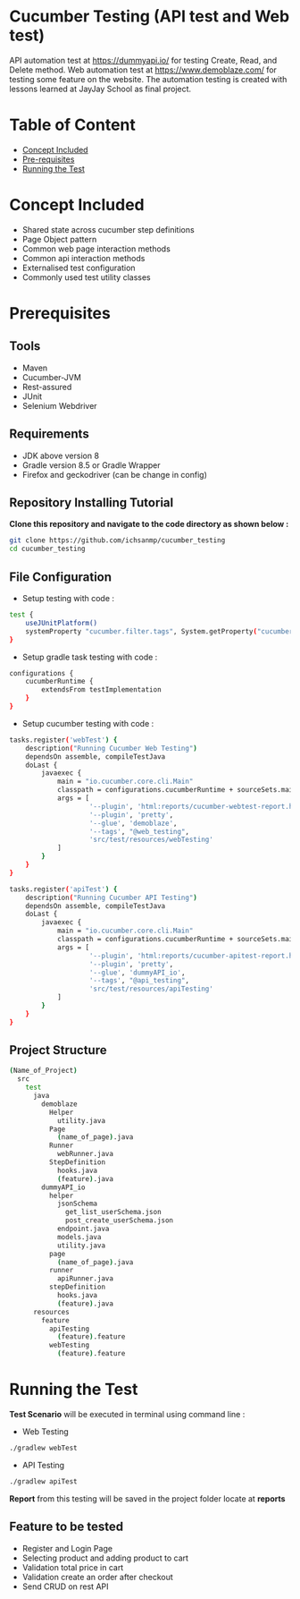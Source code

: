 # Cucumber Testing (API test and Web test)

API automation test at https://dummyapi.io/ for testing Create, Read, and Delete method. 
Web automation test at https://www.demoblaze.com/ for testing some feature on the website.
The automation testing is created with lessons learned at JayJay School as final project.

# Table of Content
* [Concept Included](#concept-included)
* [Pre-requisites](#prerequisites)
* [Running the Test](#running-the-test)

# Concept Included

- Shared state across cucumber step definitions
- Page Object pattern
- Common web page interaction methods
- Common api interaction methods
- Externalised test configuration
- Commonly used test utility classes

# Prerequisites

## Tools

- Maven
- Cucumber-JVM
- Rest-assured
- JUnit
- Selenium Webdriver

## Requirements

- JDK above version 8
- Gradle version 8.5 or Gradle Wrapper
- Firefox and geckodriver (can be change in config)

## Repository Installing Tutorial

**Clone this repository and navigate to the code directory as shown below :**

```bash
git clone https://github.com/ichsanmp/cucumber_testing
cd cucumber_testing
```

## File Configuration

- Setup testing with code :

```bash
test {
    useJUnitPlatform()
    systemProperty "cucumber.filter.tags", System.getProperty("cucumber.filter.tags")
}
```

- Setup gradle task testing with code :

```bash
configurations {
    cucumberRuntime {
        extendsFrom testImplementation
    }
}
```

- Setup cucumber testing with code :

```bash
tasks.register('webTest') {
    description("Running Cucumber Web Testing")
    dependsOn assemble, compileTestJava
    doLast {
        javaexec {
            main = "io.cucumber.core.cli.Main"
            classpath = configurations.cucumberRuntime + sourceSets.main.output + sourceSets.test.output
            args = [
                    '--plugin', 'html:reports/cucumber-webtest-report.html',
                    '--plugin', 'pretty',
                    '--glue', 'demoblaze',
                    '--tags', "@web_testing",
                    'src/test/resources/webTesting'
            ]
        }
    }
}

tasks.register('apiTest') {
    description("Running Cucumber API Testing")
    dependsOn assemble, compileTestJava
    doLast {
        javaexec {
            main = "io.cucumber.core.cli.Main"
            classpath = configurations.cucumberRuntime + sourceSets.main.output + sourceSets.test.output
            args = [
                    '--plugin', 'html:reports/cucumber-apitest-report.html',
                    '--plugin', 'pretty',
                    '--glue', 'dummyAPI_io',
                    '--tags', "@api_testing",
                    'src/test/resources/apiTesting'
            ]
        }
    }
}
```

## Project Structure

```bash
(Name_of_Project)
  src
    test
      java
        demoblaze
          Helper
            utility.java
          Page
            (name_of_page).java
          Runner
            webRunner.java
          StepDefinition
            hooks.java
            (feature).java
        dummyAPI_io
          helper
            jsonSchema
              get_list_userSchema.json
              post_create_userSchema.json
            endpoint.java
            models.java
            utility.java
          page
            (name_of_page).java
          runner
            apiRunner.java
          stepDefinition
            hooks.java
            (feature).java
      resources
        feature
          apiTesting
            (feature).feature
          webTesting
            (feature).feature
```
# Running the Test

**Test Scenario** will be executed in terminal using command line :

- Web Testing
```bash
./gradlew webTest
```

- API Testing
```bash
./gradlew apiTest
```

**Report** from this testing will be saved in the project folder locate at **reports**

## Feature to be tested
- Register and Login Page
- Selecting product and adding product to cart
- Validation total price in cart
- Validation create an order after checkout
- Send CRUD on rest API